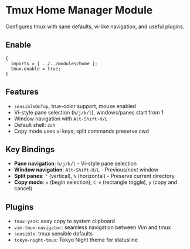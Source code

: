 # Tmux Home Manager Module

Configures tmux with sane defaults, vi-like navigation, and useful plugins.

## Enable
```
{
  imports = [ ../../modules/home ];
  tmux.enable = true;
}
```

## Features
- `sensibleOnTop`, true-color support, mouse enabled
- Vi-style pane selection (`h/j/k/l`), windows/panes start from 1
- Window navigation with `Alt-Shift-H/L`
- Default shell: `zsh`
- Copy mode uses vi keys; split commands preserve cwd

## Key Bindings
- **Pane navigation**: `h/j/k/l` - Vi-style pane selection
- **Window navigation**: `Alt-Shift-H/L` - Previous/next window
- **Split panes**: `"` (vertical), `%` (horizontal) - Preserve current directory
- **Copy mode**: `v` (begin selection), `C-v` (rectangle toggle), `y` (copy and cancel)

## Plugins
- `tmux-yank`: easy copy to system clipboard
- `vim-tmux-navigator`: seamless navigation between Vim and tmux
- `sensible`: tmux sensible defaults
- `tokyo-night-tmux`: Tokyo Night theme for statusline
